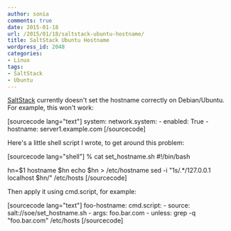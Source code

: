```yaml
---
author: sonia
comments: true
date: 2015-01-18
url: /2015/01/18/saltstack-ubuntu-hostname/
title: SaltStack Ubuntu Hostname
wordpress_id: 2048
categories:
- Linux
tags:
- SaltStack
- Ubuntu
---
```


[SaltStack](http://docs.saltstack.com/en/latest/ref/states/all/salt.states.network.html) currently doesn't set the hostname correctly on Debian/Ubuntu. For example, this won't work:

[sourcecode lang="text"]
system:
    network.system:
      - enabled: True
      - hostname: server1.example.com
[/sourcecode]

Here's a little shell script I wrote, to get around this problem:

[sourcecode lang="shell"]
% cat set_hostname.sh 
#!/bin/bash

hn=$1
hostname $hn
echo $hn > /etc/hostname
sed -i "1s/.*/127.0.0.1 localhost $hn/" /etc/hosts
[/sourcecode]

Then apply it using cmd.script, for example:

[sourcecode lang="text"]
foo-hostname:
  cmd.script:
    - source: salt://soe/set_hostname.sh
    - args: foo.bar.com
    - unless: grep -q "foo.bar.com" /etc/hosts
[/sourcecode]


